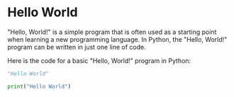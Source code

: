 # Hello World

"Hello, World!" is a simple program that is often used as a starting point when learning a new programming language. In Python, the "Hello, World!" program can be written in just one line of code.

Here is the code for a basic "Hello, World!" program in Python:

```python
"Hello World"
```

```python
print("Hello World")
```
